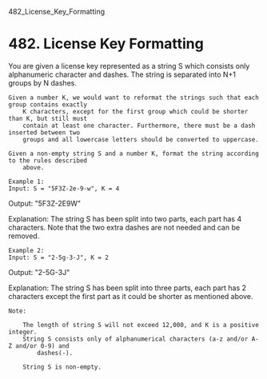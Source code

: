 482_License_Key_Formatting
# 482. License Key Formatting

You are given a license key represented as a string S which consists only alphanumeric
        character and dashes. The string is separated into N+1 groups by N dashes.

    Given a number K, we would want to reformat the strings such that each group contains exactly
        K characters, except for the first group which could be shorter than K, but still must
        contain at least one character. Furthermore, there must be a dash inserted between two
        groups and all lowercase letters should be converted to uppercase.

    Given a non-empty string S and a number K, format the string according to the rules described
        above.

    Example 1:
    Input: S = "5F3Z-2e-9-w", K = 4

Output: "5F3Z-2E9W"

Explanation: The string S has been split into two parts, each part has 4 characters.
Note that the two extra dashes are not needed and can be removed.

    

    Example 2:
    Input: S = "2-5g-3-J", K = 2

Output: "2-5G-3J"

Explanation: The string S has been split into three parts, each part has 2 characters except the first part as it could be shorter as mentioned above.

    

    Note:
    
        The length of string S will not exceed 12,000, and K is a positive integer.
        String S consists only of alphanumerical characters (a-z and/or A-Z and/or 0-9) and
            dashes(-).
        
        String S is non-empty.